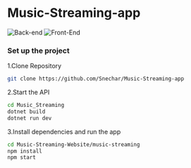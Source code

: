 # Music-Streaming-app
![Back-end](https://github.com/Snechar/Music-Streaming-app/workflows/CI_API/badge.svg)
![Front-End](https://github.com/Snechar/Music-Streaming-app/workflows/CI_WebApp/badge.svg)


### Set up the project
1.Clone Repository
```bash
git clone https://github.com/Snechar/Music-Streaming-app
```
2.Start the API
```bash
cd Music_Streaming
dotnet build
dotnet run dev
```

3.Install dependencies and run the app
```bash
cd Music-Streaming-Website/music-streaming
npm install
npm start
```
